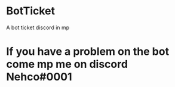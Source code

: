 # BotTicket
A bot ticket discord in mp 

# If you have a problem on the bot come mp me on discord Nehco#0001
